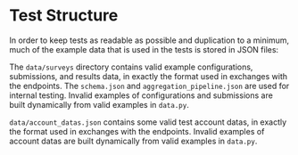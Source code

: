 # Test Structure

In order to keep tests as readable as possible and duplication to a minimum, much of the example data that is used in the tests is stored in JSON files:

The `data/surveys` directory contains valid example configurations, submissions, and results data, in exactly the format used in exchanges with the endpoints. The `schema.json` and `aggregation_pipeline.json` are used for internal testing. Invalid examples of configurations and submissions are built dynamically from valid examples in `data.py`.

`data/account_datas.json` contains some valid test account datas, in exactly the format used in exchanges with the endpoints. Invalid examples of account datas are built dynamically from valid examples in `data.py`.
